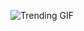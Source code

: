 
<!-- GIF_SECTION -->
![Trending GIF](https://media2.giphy.com/media/v1.Y2lkPThiYjIxNzcybmdlZ29jeGNtY3pjZmk4bHoycnN1aHZoMGozZ2c0NzdhcXJ1Y3d3cyZlcD12MV9naWZzX3NlYXJjaCZjdD1n/l3q2zbskZp2j8wniE/giphy.gif)
<!-- END_GIF_SECTION -->
